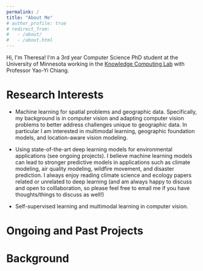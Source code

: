 ```yaml
---
permalink: /
title: "About Me"
# author_profile: true
# redirect_from: 
#   - /about/
#   - /about.html
---
```


Hi, I'm Theresa! I'm a 3rd year Computer Science PhD student at the University of Minnesota working in the [Knowledge Computing Lab](https://knowledge-computing.github.io/) with Professor Yao-Yi Chiang. 

# Research Interests

- Machine learning for spatial problems and geographic data. Specifically, my background is in computer vision and adapting computer vision problems to better address challenges unique to geographic data. In particular I am interested in multimodal learning, geographic foundation models, and location-aware vision modeling. 

- Using state-of-the-art deep learning models for environmental applications (see ongoing projects). I believe machine learning models can lead to stronger predictive models in applications such as climate modeling, air quality modeling, wildfire movement, and disaster prediction. I always enjoy reading climate science and ecology papers related or unrelated to deep learning (and am always happy to discuss and open to colllaboration, so please feel free to email me if you have thoughts/things to discuss as well!)

- Self-supervised learning and multimodal learning in computer vision. 

# Ongoing and Past Projects

# Background 